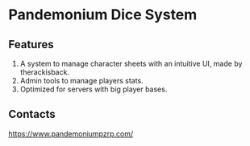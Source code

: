 # Pandemonium Dice System
## Features
1) A system to manage character sheets with an intuitive UI, made by therackisback.
2) Admin tools to manage players stats.
3) Optimized for servers with big player bases.
## Contacts
https://www.pandemoniumpzrp.com/
